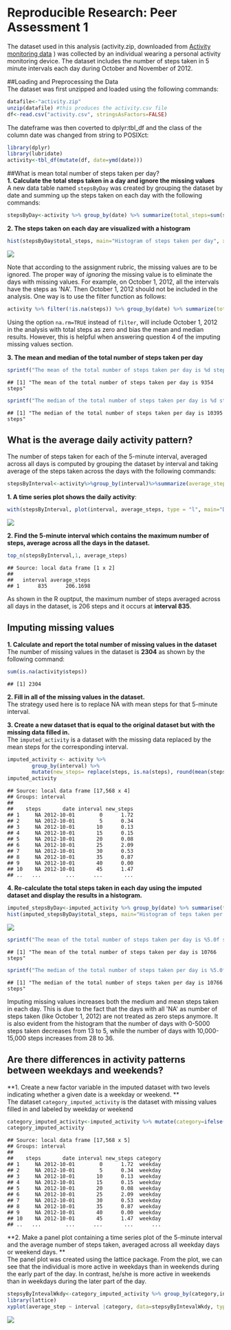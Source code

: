 # Reproducible Research: Peer Assessment 1

The dataset used in this analysis (activity.zip, downloaded from [Activity monitoring data][1] ) was collected by an individual wearing a personal activity monitoring device. The dataset includes the number of steps taken in 5 minute intervals each day during October and November of 2012.

##Loading and Preprocessing the Data  
The dataset was first unzipped and loaded using the following commands: 


```r
datafile<-"activity.zip"
unzip(datafile) #this produces the activity.csv file
df<-read.csv("activity.csv", stringsAsFactors=FALSE)
```

The dateframe was then coverted to dplyr:tbl_df and the class of the column date was changed from string to POSIXct:


```r
library(dplyr)
library(lubridate)
activity<-tbl_df(mutate(df, date=ymd(date)))
```

##What is mean total number of steps taken per day?  
**1. Calculate the total steps taken in a day and ignore the missing values**  
A new data table named `stepsByDay` was created by grouping the dataset by date and summing up the steps taken on each day with the following commands:

```r
stepsByDay<-activity %>% group_by(date) %>% summarize(total_steps=sum(steps, na.rm=TRUE))
```

**2. The steps taken on each day are visualized with a histogram**


```r
hist(stepsByDay$total_steps, main="Histogram of steps taken per day", xlab="Number of Steps")
```

![](PA1_template_files/figure-html/unnamed-chunk-4-1.png) 

Note that according to the assignment rubric, the missing values are to be ignored. The proper way of *ignoring* the missing value is to eliminate the days with missing values. For example, on October 1, 2012, all the intervals have the steps as 'NA'. Then October 1, 2012 should not be included in the analysis. One way is to use the filter function as follows:


```r
activity %>% filter(!is.na(steps)) %>% group_by(date) %>% summarize(total_steps=sum(steps))
```
Using the option `na.rm=TRUE` instead of `filter`, will include October 1, 2012 in the analysis with total steps as zero and bias the mean and median results. However, this is helpful when answering question 4 of the imputing missing values section.

**3. The mean and median of the total number of steps taken per day**  

```r
sprintf("The mean of the total number of steps taken per day is %d steps", round(mean(stepsByDay$total_steps)))
```

```
## [1] "The mean of the total number of steps taken per day is 9354 steps"
```

```r
sprintf("The median of the total number of steps taken per day is %d steps", median(stepsByDay$total_steps))
```

```
## [1] "The median of the total number of steps taken per day is 10395 steps"
```

## What is the average daily activity pattern?  
The number of steps taken for each of the 5-minute interval, averaged across all days is computed by grouping the dataset by interval and taking average of the steps taken across the days with the following commands:
 

```r
stepsByInterval<-activity%>%group_by(interval)%>%summarize(average_steps=mean(steps, na.rm=TRUE))
```
 

**1. A time series plot shows the daily activity**:

```r
with(stepsByInterval, plot(interval, average_steps, type = "l", main="Daily Activity Pattern", xlab="Interval", ylab="Average Steps"))
```

![](PA1_template_files/figure-html/unnamed-chunk-8-1.png) 

**2. Find the 5-minute interval which contains the maximum number of steps, average across all the days in the dataset.**


```r
top_n(stepsByInterval,1, average_steps)
```

```
## Source: local data frame [1 x 2]
## 
##   interval average_steps
## 1      835      206.1698
```
As shown in the R ouptput, the maximum number of steps averaged across all days in the dataset, is 206 steps and it occurs at **interval 835**. 

## Imputing missing values  
**1. Calculate and report the total number of missing values in the dataset**  
The number of missing values in the dataset is **2304** as shown by the following command:

```r
sum(is.na(activity$steps))
```

```
## [1] 2304
```

**2. Fill in all of the missing values in the dataset.**  
The strategy used here is to replace NA with mean steps for that 5-minute interval.  

**3. Create a new dataset that is equal to the original dataset but with the missing data filled in.**  
The `imputed_activity` is a dataset with the missing data replaced by the mean steps for the corresponding interval.


```r
imputed_activity <- activity %>% 
        group_by(interval) %>% 
        mutate(new_steps= replace(steps, is.na(steps), round(mean(steps, na.rm=TRUE), 2)))
imputed_activity
```

```
## Source: local data frame [17,568 x 4]
## Groups: interval
## 
##    steps       date interval new_steps
## 1     NA 2012-10-01        0      1.72
## 2     NA 2012-10-01        5      0.34
## 3     NA 2012-10-01       10      0.13
## 4     NA 2012-10-01       15      0.15
## 5     NA 2012-10-01       20      0.08
## 6     NA 2012-10-01       25      2.09
## 7     NA 2012-10-01       30      0.53
## 8     NA 2012-10-01       35      0.87
## 9     NA 2012-10-01       40      0.00
## 10    NA 2012-10-01       45      1.47
## ..   ...        ...      ...       ...
```

**4. Re-calculate the total steps taken in each day using the imputed dataset and display the results in a histogram.** 

```r
imputed_stepsByDay<-imputed_activity %>% group_by(date) %>% summarise(total_steps=sum(new_steps))
hist(imputed_stepsByDay$total_steps, main="Histogram of teps taken per day (imputed)", xlab="Number of Steps")
```

![](PA1_template_files/figure-html/unnamed-chunk-12-1.png) 

```r
sprintf("The mean of the total number of steps taken per day is %5.0f steps", mean(imputed_stepsByDay$total_steps))
```

```
## [1] "The mean of the total number of steps taken per day is 10766 steps"
```

```r
sprintf("The median of the total number of steps taken per day is %5.0f steps", median(imputed_stepsByDay$total_steps))
```

```
## [1] "The median of the total number of steps taken per day is 10766 steps"
```

Imputing missing values increases both the medium and mean steps taken in each day. This is due to the fact that the days with all 'NA' as number of steps taken (like October 1, 2012) are not treated as zero steps anymore. It is also evident from the histogram that the number of days with 0-5000 steps taken decreases from 13 to 5, while the number of days with 10,000-15,000 steps increases from 28 to 36.  

## Are there differences in activity patterns between weekdays and weekends?

**1. Create a new factor variable in the imputed dataset with two levels indicating whether a given date is a weekday or weekend. **  
The dataset `category_imputed_activity` is the dataset with missing values filled in and labeled by weekday or weekend  


```r
category_imputed_activity<-imputed_activity %>% mutate(category=ifelse(grepl("Sat|Sun",wday(date, label=TRUE)), 'weekend', 'weekday'))
category_imputed_activity
```

```
## Source: local data frame [17,568 x 5]
## Groups: interval
## 
##    steps       date interval new_steps category
## 1     NA 2012-10-01        0      1.72  weekday
## 2     NA 2012-10-01        5      0.34  weekday
## 3     NA 2012-10-01       10      0.13  weekday
## 4     NA 2012-10-01       15      0.15  weekday
## 5     NA 2012-10-01       20      0.08  weekday
## 6     NA 2012-10-01       25      2.09  weekday
## 7     NA 2012-10-01       30      0.53  weekday
## 8     NA 2012-10-01       35      0.87  weekday
## 9     NA 2012-10-01       40      0.00  weekday
## 10    NA 2012-10-01       45      1.47  weekday
## ..   ...        ...      ...       ...      ...
```

**2. Make a panel plot containing a time series plot of the 5-minute interval  and the average number of steps taken, averaged across all weekday days or weekend days. **  
The panel plot was created using the lattice package. From the plot, we can see that the individual is more active in weekdays than in weekends during the early part of the day. In contrast, he/she is more active in weekends than in weekdays during the later part of the day.  


```r
stepsyByIntevalWkdy<-category_imputed_activity %>% group_by(category,interval) %>% summarize(average_step=mean(new_steps))
library(lattice)
xyplot(average_step ~ interval |category, data=stepsyByIntevalWkdy, type="l", layout=c(1,2), xlab="Interval", ylab="Number of Steps")
```

![](PA1_template_files/figure-html/unnamed-chunk-14-1.png) 


[1]: https://d396qusza40orc.cloudfront.net/repdata%2Fdata%2Factivity.zip
